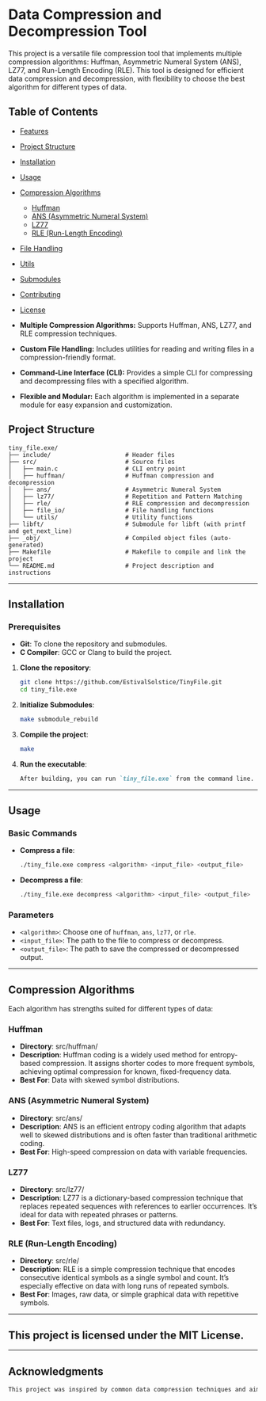 # Data Compression and Decompression Tool

This project is a versatile file compression tool that implements multiple compression algorithms: Huffman, Asymmetric Numeral System (ANS), LZ77, and Run-Length Encoding (RLE). This tool is designed for efficient data compression and decompression, with flexibility to choose the best algorithm for different types of data.

## Table of Contents
- [Features](#features)
- [Project Structure](#project-structure)
- [Installation](#installation)
- [Usage](#usage)
- [Compression Algorithms](#compression-algorithms)
  - [Huffman](#huffman)
  - [ANS (Asymmetric Numeral System)](#ans-asymmetric-numeral-system)
  - [LZ77](#lz77)
  - [RLE (Run-Length Encoding)](#rle-run-length-encoding)
- [File Handling](#file-handling)
- [Utils](#utils)
- [Submodules](#submodules)
- [Contributing](#contributing)
- [License](#license)


- **Multiple Compression Algorithms:** Supports Huffman, ANS, LZ77, and RLE compression techniques.
- **Custom File Handling:** Includes utilities for reading and writing files in a compression-friendly format.
- **Command-Line Interface (CLI):** Provides a simple CLI for compressing and decompressing files with a specified algorithm.
- **Flexible and Modular:** Each algorithm is implemented in a separate module for easy expansion and customization.

## Project Structure

```plaintext
tiny_file.exe/
├── include/                     # Header files
├── src/                         # Source files
│   ├── main.c                   # CLI entry point
│   ├── huffman/                 # Huffman compression and decompression
│   ├── ans/					 # Asymmetric Numeral System
│   ├── lz77/					 # Repetition and Pattern Matching
│   ├── rle/                     # RLE compression and decompression
│   ├── file_io/                 # File handling functions
│   └── utils/                   # Utility functions
├── libft/                       # Submodule for libft (with printf and get_next_line)
├── _obj/                        # Compiled object files (auto-generated)
├── Makefile                     # Makefile to compile and link the project
└── README.md                    # Project description and instructions
```
---

## Installation

### Prerequisites
- **Git**: To clone the repository and submodules.
- **C Compiler**: GCC or Clang to build the project.

1. **Clone the repository**:
   ```bash
   git clone https://github.com/EstivalSolstice/TinyFile.git
   cd tiny_file.exe

2. **Initialize Submodules**:
   ```bash
   make submodule_rebuild

3. **Compile the project**:
	```bash
	make

4. **Run the executable**:
	```markdown
	After building, you can run `tiny_file.exe` from the command line.
---

## Usage

### Basic Commands

- **Compress a file**:
	```bash
	./tiny_file.exe compress <algorithm> <input_file> <output_file>
- **Decompress a file**:
	```bash
	./tiny_file.exe decompress <algorithm> <input_file> <output_file>

### Parameters

- `<algorithm>`: Choose one of `huffman`, `ans`, `lz77`, or `rle`.
- `<input_file>`: The path to the file to compress or decompress.
- `<output_file>`: The path to save the compressed or decompressed output.
---

## Compression Algorithms

Each algorithm has strengths suited for different types of data:

### Huffman

- **Directory**: src/huffman/
- **Description**: Huffman coding is a widely used method for entropy-based compression. It assigns shorter codes to more frequent symbols, achieving optimal compression for known, fixed-frequency data.
- **Best For**: Data with skewed symbol distributions.

### ANS (Asymmetric Numeral System)

- **Directory**: src/ans/
- **Description**: ANS is an efficient entropy coding algorithm that adapts well to skewed distributions and is often faster than traditional arithmetic coding.
- **Best For**: High-speed compression on data with variable frequencies.

### LZ77

- **Directory**: src/lz77/
- **Description**: LZ77 is a dictionary-based compression technique that replaces repeated sequences with references to earlier occurrences. It’s ideal for data with repeated phrases or patterns.
- **Best For**: Text files, logs, and structured data with redundancy.

### RLE (Run-Length Encoding)

- **Directory**: src/rle/
- **Description**: RLE is a simple compression technique that encodes consecutive identical symbols as a single symbol and count. It’s especially effective on data with long runs of repeated symbols.
- **Best For**: Images, raw data, or simple graphical data with repetitive symbols.
---

## This project is licensed under the MIT License.

---
## Acknowledgments

```markdown
This project was inspired by common data compression techniques and aims to provide a practical learning experience in implementing efficient compression algorithms.
